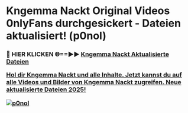 # Kngemma Nackt Original Videos 0nlyFans durchgesickert - Dateien aktualisiert! (p0nol)

<h3>🔴 HIER KLICKEN 🌐==►► <a href="https://tinyurl.com/h6vf6nb8" rel="nofollow">Kngemma Nackt Aktualisierte Dateien

Hol dir Kngemma Nackt und alle Inhalte. Jetzt kannst du auf alle Videos und Bilder von Kngemma Nackt zugreifen. Neue aktualisierte Dateien 2025!

[![p0nol](https://i.imgur.com/sD4kR3V.gif)](https://tinyurl.com/h6vf6nb8)

